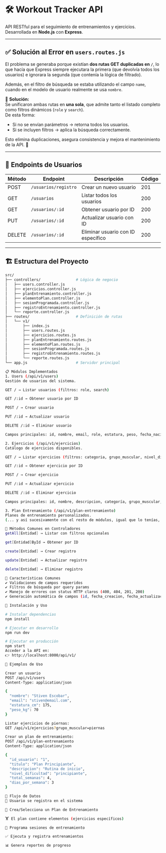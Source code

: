 # 🛠️ Workout Tracker API

API RESTful para el seguimiento de entrenamientos y ejercicios.  
Desarrollada en **Node.js** con **Express**.

---

## ✅ Solución al Error en `users.routes.js`

El problema se generaba porque existían **dos rutas GET duplicadas en `/`**, lo que hacía que Express siempre ejecutara la primera (que devolvía todos los usuarios) e ignorara la segunda (que contenía la lógica de filtrado).  

Además, en el filtro de búsqueda se estaba utilizando el campo `name`, cuando en el modelo de usuario realmente se usa `nombre`.  

🔧 **Solución:**  
Se unificaron ambas rutas en **una sola**, que admite tanto el listado completo como filtros dinámicos (`role` y `search`).  
De esta forma:
- Si no se envían parámetros → retorna todos los usuarios.  
- Si se incluyen filtros → aplica la búsqueda correctamente.  

Esto elimina duplicaciones, asegura consistencia y mejora el mantenimiento de la API. 🚀  

---

## 👤 Endpoints de Usuarios

| Método | Endpoint              | Descripción                             | Código |
|--------|-----------------------|-----------------------------------------|--------|
| POST   | `/usuarios/registro`  | Crear un nuevo usuario                  | 201    |
| GET    | `/usuarios`           | Listar todos los usuarios               | 200    |
| GET    | `/usuarios/:id`       | Obtener usuario por ID                  | 200    |
| PUT    | `/usuarios/:id`       | Actualizar usuario con ID               | 200    |
| DELETE | `/usuarios/:id`       | Eliminar usuario con ID específico      | 200    |

---

## 🏗️ Estructura del Proyecto

```bash
src/
├── controllers/                # Lógica de negocio
│   ├── users.controller.js
│   ├── ejercicios.controller.js
│   ├── planEntrenamiento.controller.js
│   ├── elementoPlan.controller.js
│   ├── sesionProgramada.controller.js
│   ├── registroEntrenamiento.controller.js
│   └── reporte.controller.js
├── routes/                     # Definición de rutas
│   └── v1/
│       ├── index.js
│       ├── users.routes.js
│       ├── ejercicios.routes.js
│       ├── planEntrenamiento.routes.js
│       ├── elementoPlan.routes.js
│       ├── sesionProgramada.routes.js
│       ├── registroEntrenamiento.routes.js
│       └── reporte.routes.js
└── app.js                      # Servidor principal

📋 Módulos Implementados
1. Users (/api/v1/users)
Gestión de usuarios del sistema.

GET / → Listar usuarios (filtros: role, search)

GET /:id → Obtener usuario por ID

POST / → Crear usuario

PUT /:id → Actualizar usuario

DELETE /:id → Eliminar usuario

Campos principales: id, nombre, email, role, estatura, peso, fecha_nacimiento

2. Ejercicios (/api/v1/ejercicios)
Catálogo de ejercicios disponibles.

GET / → Listar ejercicios (filtros: categoria, grupo_muscular, nivel_dificultad, search)

GET /:id → Obtener ejercicio por ID

POST / → Crear ejercicio

PUT /:id → Actualizar ejercicio

DELETE /:id → Eliminar ejercicio

Campos principales: id, nombre, descripcion, categoría, grupo_muscular, nivel_dificultad, equipo_necesario

3. Plan Entrenamiento (/api/v1/plan-entrenamiento)
Planes de entrenamiento personalizados.
(... y así sucesivamente con el resto de módulos, igual que lo tenías, pero con formato más limpio).

🔄 Métodos Comunes en Controladores
getAll[Entidad] → Listar con filtros opcionales

get[Entidad]ById → Obtener por ID

create[Entidad] → Crear registro

update[Entidad] → Actualizar registro

delete[Entidad] → Eliminar registro

🌟 Características Comunes
✔️ Validaciones de campos requeridos
✔️ Filtros de búsqueda por query params
✔️ Manejo de errores con status HTTP claros (400, 404, 201, 200)
✔️ Generación automática de campos (id, fecha_creacion, fecha_actualizacion)

🚀 Instalación y Uso

# Instalar dependencias
npm install

# Ejecutar en desarrollo
npm run dev

# Ejecutar en producción
npm start
Acceder a la API en:
👉 http://localhost:8000/api/v1/

📡 Ejemplos de Uso

Crear un usuario
POST /api/v1/users
Content-Type: application/json

{
  "nombre": "Stiven Escobar",
  "email": "stiven@email.com",
  "estatura_cm": 175,
  "peso_kg": 70
}

Listar ejercicios de piernas:
GET /api/v1/ejercicios?grupo_muscular=piernas

Crear un plan de entrenamiento:
POST /api/v1/plan-entrenamiento
Content-Type: application/json

{
  "id_usuario": "1",
  "titulo": "Plan Principiante",
  "descripcion": "Rutina de inicio",
  "nivel_dificultad": "principiante",
  "total_semanas": 4,
  "dias_por_semana": 3
}

🔄 Flujo de Datos
👤 Usuario se registra en el sistema

📝 Crea/Selecciona un Plan de Entrenamiento

🏋️ El plan contiene elementos (ejercicios específicos)

📅 Programa sesiones de entrenamiento

✅ Ejecuta y registra entrenamientos

📊 Genera reportes de progreso